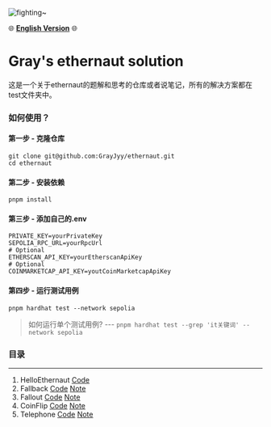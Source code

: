 ![fighting~](https://images.pexels.com/photos/879109/pexels-photo-879109.jpeg?auto=compress&cs=tinysrgb&w=1260&h=750&dpr=2 'code')

🌐 [**English Version**](https://github.com/GrayJyy/ethernaut/blob/main/Languages/en/README.md) 🌐

# Gray's ethernaut solution

这是一个关于ethernaut的题解和思考的仓库或者说笔记，所有的解决方案都在test文件夹中。



### 如何使用？

#### 第一步 - 克隆仓库

```
git clone git@github.com:GrayJyy/ethernaut.git
cd ethernaut
```

#### 第二步 - 安装依赖

```
pnpm install
```

#### 第三步 - 添加自己的.env

```shell
PRIVATE_KEY=yourPrivateKey
SEPOLIA_RPC_URL=yourRpcUrl
# Optional
ETHERSCAN_API_KEY=yourEtherscanApiKey
# Optional
COINMARKETCAP_API_KEY=youtCoinMarketcapApiKey
```



#### 第四步 - 运行测试用例

```
pnpm hardhat test --network sepolia
```

> 如何运行单个测试用例?  --- `pnpm hardhat test --grep 'it关键词' --network sepolia`





### 目录
---

1. HelloEthernaut   [Code](https://github.com/GrayJyy/ethernaut/blob/main/test/01-HelloEthernaut-test.ts)
2. Fallback   [Code](https://github.com/GrayJyy/ethernaut/blob/main/test/02-Fallback-test.ts)     [Note](https://github.com/GrayJyy/ethernaut/blob/main/Notes/cn/Fallback.md)
3. Fallout   [Code](https://github.com/GrayJyy/ethernaut/blob/main/test/03-Fallout-test.ts)     [Note](https://github.com/GrayJyy/ethernaut/blob/main/Notes/cn/Fallout.md)
4. CoinFlip   [Code](https://github.com/GrayJyy/ethernaut/blob/main/test/04-CoinFlip-test.ts)     [Note](https://github.com/GrayJyy/ethernaut/blob/main/Notes/cn/CoinFlip.md)
5. Telephone   [Code](https://github.com/GrayJyy/ethernaut/blob/main/test/05-Telephone-test.ts)     [Note](https://github.com/GrayJyy/ethernaut/blob/main/Notes/cn/Telephone.md)
